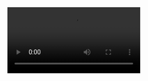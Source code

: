 <!DOCTYPE html>
<html lang="en">

<head>
  <meta charset="UTF-8">
  <meta http–equiv="X-UA-Compatible"cintent="IE=edge">
  <meta name="viewport"content="width=device-width,initial-scale=1.0">
</head>

  <body>
    <video src="1.mp4" controls></video>
  </body>

</html>
